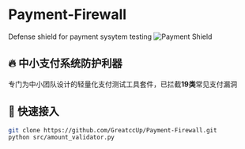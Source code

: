 # Payment-Firewall
Defense shield for payment sysytem testing
![Payment Shield](https://via.placeholder.com/800x300.png/0000FF/808080?text=Payment+Firewall)
 
## 🔥 中小支付系统防护利器 
专门为中小团队设计的轻量化支付测试工具套件，已拦截**19类**常见支付漏洞 
 
## 🚀 快速接入 
```bash 
git clone https://github.com/GreatccUp/Payment-Firewall.git 
python src/amount_validator.py
